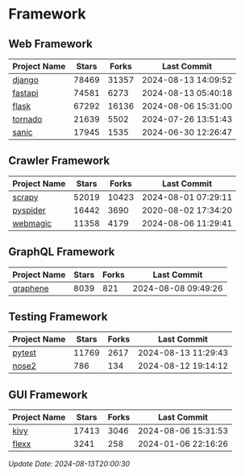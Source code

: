 # Framework

## Web Framework
| Project Name | Stars | Forks | Last Commit |
| ------------ | ----- | ----- | ----------- |
| [django](https://github.com/django/django) | 78469 | 31357 | 2024-08-13 14:09:52 |
| [fastapi](https://github.com/fastapi/fastapi) | 74581 | 6273 | 2024-08-13 05:40:18 |
| [flask](https://github.com/pallets/flask) | 67292 | 16136 | 2024-08-06 15:31:00 |
| [tornado](https://github.com/tornadoweb/tornado) | 21639 | 5502 | 2024-07-26 13:51:43 |
| [sanic](https://github.com/sanic-org/sanic) | 17945 | 1535 | 2024-06-30 12:26:47 |

## Crawler Framework
| Project Name | Stars | Forks | Last Commit |
| ------------ | ----- | ----- | ----------- |
| [scrapy](https://github.com/scrapy/scrapy) | 52019 | 10423 | 2024-08-01 07:29:11 |
| [pyspider](https://github.com/binux/pyspider) | 16442 | 3690 | 2020-08-02 17:34:20 |
| [webmagic](https://github.com/code4craft/webmagic) | 11358 | 4179 | 2024-08-06 11:29:41 |

## GraphQL Framework
| Project Name | Stars | Forks | Last Commit |
| ------------ | ----- | ----- | ----------- |
| [graphene](https://github.com/graphql-python/graphene) | 8039 | 821 | 2024-08-08 09:49:26 |

## Testing Framework
| Project Name | Stars | Forks | Last Commit |
| ------------ | ----- | ----- | ----------- |
| [pytest](https://github.com/pytest-dev/pytest) | 11769 | 2617 | 2024-08-13 11:29:43 |
| [nose2](https://github.com/nose-devs/nose2) | 786 | 134 | 2024-08-12 19:14:12 |

## GUI Framework
| Project Name | Stars | Forks | Last Commit |
| ------------ | ----- | ----- | ----------- |
| [kivy](https://github.com/kivy/kivy) | 17413 | 3046 | 2024-08-06 15:31:53 |
| [flexx](https://github.com/flexxui/flexx) | 3241 | 258 | 2024-01-06 22:16:26 |

*Update Date: 2024-08-13T20:00:30*